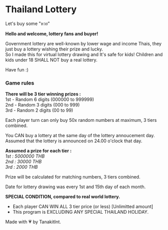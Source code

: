 # Thailand Lottery

Let's buy some "หวย"

<b>Hello and welcome, lottery fans and buyer!</b>  

Government lottery are well-known by lower wage and income Thais,
they just buy a lottery wishing their prize and lucky.  
So I made this for virtual lottery drawing and It's safe for kids!
Children and kids under 18 SHALL NOT buy a real lottery.  

Have fun :)  

### Game rules ###

<b>There will be 3 tier winning prizes :</b>  
1st - Random 6 digits (000000 to 999999)  
2nd - Random 3 digits (000 to 999)  
3rd - Random 2 digits (00 to 99)  

Each player turn can only buy 50x random numbers at maximum, 3 tiers combined.

You CAN buy a lottery at the same day of the lottery annoucement day.
Assumed that the lottery is announced on 24.00 o'clock that day.

<b>Assumed a prize for each tier :</b>  
<i>1st : 5000000 THB</i>  
<i>2nd : 30000 THB</i>  
<i>3rd : 2000 THB</i>  

Prize will be calculated for matching numbers, 3 tiers combined.

Date for lottery drawing was every 1st and 15th day of each month.

<b>SPECIAL CONDITION, compared to real world lottery.</b>
- Each player CAN WIN ALL 3 tier price (or less) [Unlimitted amount]
- This program is EXCLUDING ANY SPECIAL THAILAND HOLIDAY.

Made with 💗 by TanakitInt.
